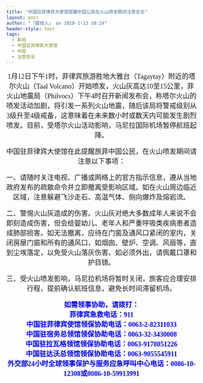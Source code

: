 ```yaml
---
title: "中国驻菲律宾大使馆提醒中国公民在火山喷发期间注意安全"
layout: post
author: "「猩球人」 on 2020-1-13 10:24"
header-style: text
tags:
  - 新闻
  - 中国驻菲律宾大使馆
  - 中国
  - 注意安全
---
```


<head></head>
<body>
 <div align="center"> 
  <font face="微软雅黑"><font size="4">1月12日下午1时，菲律宾旅游胜地大雅台（Tagaytay）附近的塔尔火山（Taal Volcano）开始喷发，火山灰高达10至15公里，菲火山地震局（Philvocs）下午4时召开新闻发布会，称塔尔火山的喷发活动加剧，将引发一系列火山地震，随后该局将警戒级别从3级升至4级戒备，这意味着在未来数小时或数天内可能发生剧烈喷发。目前，受塔尔火山活动影响，马尼拉国际机场暂停航班起降。</font></font> 
 </div>
 <br> 
 <div align="center"> 
  <font face="微软雅黑"><font size="4">中国驻菲律宾大使馆在此提醒旅菲中国公民，在火山喷发期间请注意以下事项：</font></font> 
 </div>
 <br> 
 <div align="center"> 
  <font face="微软雅黑"><font size="4">一、请随时关注电视、广播或网络上的官方指示信息，遵从当地政府发布的疏散命令并立即撤离受影响区域。如在火山周边临近区域，注意躲避飞沙走石、高温气体、侧向爆炸及熔岩流。</font></font> 
 </div>
 <br> 
 <div align="center"> 
  <font face="微软雅黑"><font size="4">二、警惕火山灰造成的伤害。火山灰对绝大多数成年人来说不会即刻造成伤害，但会给婴幼儿、老年人和严重呼吸类疾病患者造成肺部损害。如无法撤离，应待在门窗及通风口紧闭的室内，关闭房屋门窗和所有的通风口，如烟囱、壁炉、空调、风扇等，直到尘埃落定，以免受火山落灰伤害。如必须外出，请佩戴口罩和护目镜。</font></font> 
 </div>
 <br> 
 <div align="center"> 
  <font face="微软雅黑"><font size="4">三、受火山喷发影响，马尼拉机场将暂时关闭，旅客应合理安排行程，提前确认航班信息，避免长时间滞留机场。</font></font> 
 </div>
 <br> 
 <div align="center"> 
  <font face="微软雅黑"><font size="4"><font color="#0000ff"><strong>如需领事协助，请拨打：</strong></font></font></font> 
 </div> 
 <div align="center"> 
  <font face="微软雅黑"><font size="4"><font color="#0000ff"><strong>菲律宾急救电话：911</strong></font></font></font> 
 </div> 
 <div align="center"> 
  <font face="微软雅黑"><font size="4"><font color="#0000ff"><strong>中国驻菲律宾使馆领保协助电话：0063-2-82311033</strong></font></font></font> 
 </div> 
 <div align="center"> 
  <font face="微软雅黑"><font size="4"><font color="#0000ff"><strong>中国驻宿务总领馆领保协助电话：0063-32-3430008</strong></font></font></font> 
 </div> 
 <div align="center"> 
  <font face="微软雅黑"><font size="4"><font color="#0000ff"><strong>中国驻拉瓦格领馆领保协助电话：0063-9178051226</strong></font></font></font> 
 </div> 
 <div align="center"> 
  <font face="微软雅黑"><font size="4"><font color="#0000ff"><strong>中国驻达沃总领馆领保协助电话：0063-9055545911</strong></font></font></font> 
 </div> 
 <div align="center"> 
  <font face="微软雅黑"><font size="4"><font color="#0000ff"><strong>外交部24小时全球领事保护与服务应急呼叫中心电话：0086-10-12308或0086-10-59913991</strong></font></font></font> 
 </div>
 <br>
</body>


